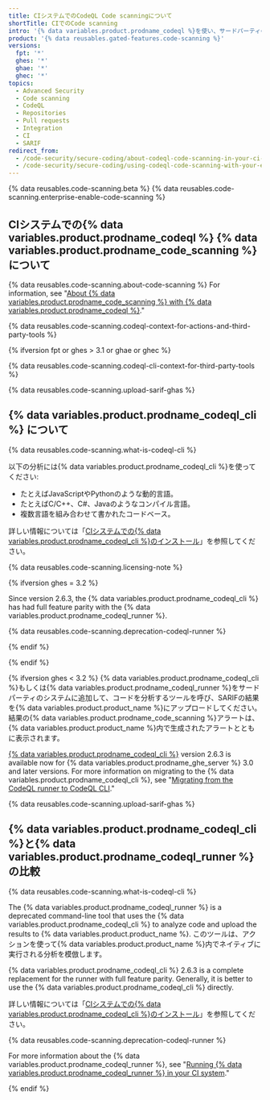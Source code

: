 ```yaml
---
title: CIシステムでのCodeQL Code scanningについて
shortTitle: CIでのCode scanning
intro: '{% data variables.product.prodname_codeql %}を使い、サードパーティの継続的インテグレーションシステムでコードを分析し、結果を{% data variables.product.product_location %}にアップロードできます。 結果の{% data variables.product.prodname_code_scanning %}アラートは、{% data variables.product.product_name %}内で生成されたアラートとともに表示されます。'
product: '{% data reusables.gated-features.code-scanning %}'
versions:
  fpt: '*'
  ghes: '*'
  ghae: '*'
  ghec: '*'
topics:
  - Advanced Security
  - Code scanning
  - CodeQL
  - Repositories
  - Pull requests
  - Integration
  - CI
  - SARIF
redirect_from:
  - /code-security/secure-coding/about-codeql-code-scanning-in-your-ci-system
  - /code-security/secure-coding/using-codeql-code-scanning-with-your-existing-ci-system/about-codeql-code-scanning-in-your-ci-system
---
```


<!--UI-LINK: When GitHub Enterprise Server 3.1+ doesn't have GitHub Actions set up, the Security > Code scanning alerts view links to this article.-->

{% data reusables.code-scanning.beta %}
{% data reusables.code-scanning.enterprise-enable-code-scanning %}

## CIシステムでの{% data variables.product.prodname_codeql %} {% data variables.product.prodname_code_scanning %}について

{% data reusables.code-scanning.about-code-scanning %} For information, see "[About {% data variables.product.prodname_code_scanning %} with {% data variables.product.prodname_codeql %}](/code-security/secure-coding/automatically-scanning-your-code-for-vulnerabilities-and-errors/about-code-scanning-with-codeql)."

{% data reusables.code-scanning.codeql-context-for-actions-and-third-party-tools %}

{% ifversion fpt or ghes > 3.1 or ghae or ghec %}
<!--Content for GitHub.com, GHAE next, and GHES 3.2 and onward. CodeQL CLI is the preferred method, and CodeQL runner is deprecated. -->

{% data reusables.code-scanning.codeql-cli-context-for-third-party-tools %}

{% data reusables.code-scanning.upload-sarif-ghas %}

## {% data variables.product.prodname_codeql_cli %} について

{% data reusables.code-scanning.what-is-codeql-cli %}

以下の分析には{% data variables.product.prodname_codeql_cli %}を使ってください:

- たとえばJavaScriptやPythonのような動的言語。
- たとえばC/C++、C#、Javaのようなコンパイル言語。
- 複数言語を組み合わせて書かれたコードベース。

詳しい情報については「[CIシステムでの{% data variables.product.prodname_codeql_cli %}のインストール](/code-security/secure-coding/using-codeql-code-scanning-with-your-existing-ci-system/installing-codeql-cli-in-your-ci-system)」を参照してください。

{% data reusables.code-scanning.licensing-note %}

{% ifversion ghes = 3.2 %}
<!-- Content for GHES 3.2 only. CodeQL CLI 2.6.2, which introduces full feature parity between CodeQL CLI and CodeQL runner, is officially recommended for GHES 3.0+ -->

Since version 2.6.3, the {% data variables.product.prodname_codeql_cli %} has had full feature parity with the {% data variables.product.prodname_codeql_runner %}.

{% data reusables.code-scanning.deprecation-codeql-runner %}

{% endif %}

{% endif %}

<!--Content for GHES 3.1 only. Both CodeQL CLI and CodeQL runner are available -->
{% ifversion ghes < 3.2 %}
{% data variables.product.prodname_codeql_cli %}もしくは{% data variables.product.prodname_codeql_runner %}をサードパーティのシステムに追加して、コードを分析するツールを呼び、SARIFの結果を{% data variables.product.product_name %}にアップロードしてください。 結果の{% data variables.product.prodname_code_scanning %}アラートは、{% data variables.product.product_name %}内で生成されたアラートとともに表示されます。

[{% data variables.product.prodname_codeql_cli %}](https://github.com/github/codeql-cli-binaries/releases) version 2.6.3 is available now for {% data variables.product.prodname_ghe_server %} 3.0 and later versions. For more information on migrating to the {% data variables.product.prodname_codeql_cli %}, see "[Migrating from the CodeQL runner to CodeQL CLI](/code-security/code-scanning/using-codeql-code-scanning-with-your-existing-ci-system/migrating-from-the-codeql-runner-to-codeql-cli)."

{% data reusables.code-scanning.upload-sarif-ghas %}

## {% data variables.product.prodname_codeql_cli %}と{% data variables.product.prodname_codeql_runner %}の比較

{% data reusables.code-scanning.what-is-codeql-cli %}

The {% data variables.product.prodname_codeql_runner %} is a deprecated command-line tool that uses the {% data variables.product.prodname_codeql_cli %} to analyze code and upload the results to {% data variables.product.product_name %}. このツールは、アクションを使って{% data variables.product.product_name %}内でネイティブに実行される分析を模倣します。

{% data variables.product.prodname_codeql_cli %} 2.6.3 is a complete replacement for the runner with full feature parity. Generally, it is better to use the {% data variables.product.prodname_codeql_cli %} directly.

詳しい情報については「[CIシステムでの{% data variables.product.prodname_codeql_cli %}のインストール](/code-security/secure-coding/using-codeql-code-scanning-with-your-existing-ci-system/installing-codeql-cli-in-your-ci-system)」を参照してください。

{% data reusables.code-scanning.deprecation-codeql-runner %}

For more information about the {% data variables.product.prodname_codeql_runner %}, see "[Running {% data variables.product.prodname_codeql_runner %} in your CI system](/code-security/secure-coding/running-codeql-runner-in-your-ci-system)."

{% endif %}
